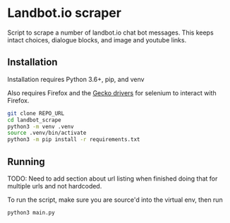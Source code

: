 # Landbot.io scraper

Script to scrape a number of landbot.io chat bot messages. This keeps intact choices, dialogue blocks, and image and youtube links.

## Installation

Installation requires Python 3.6+, pip, and venv

Also requires Firefox and the [Gecko drivers](https://github.com/mozilla/geckodriver/) for selenium to interact with Firefox.

```sh
git clone REPO_URL
cd landbot_scrape
python3 -m venv .venv
source .venv/bin/activate
python3 -m pip install -r requirements.txt
```

## Running

TODO: Need to add section about url listing when finished doing that for multiple urls and not hardcoded.

To run the script, make sure you are source'd into the virtual env, then run

```sh
python3 main.py
```
